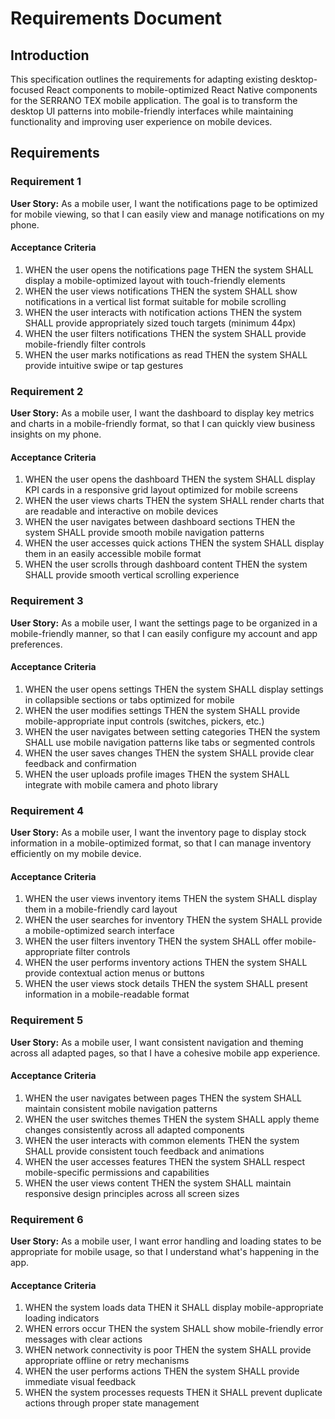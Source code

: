 # Requirements Document

## Introduction

This specification outlines the requirements for adapting existing desktop-focused React components to mobile-optimized React Native components for the SERRANO TEX mobile application. The goal is to transform the desktop UI patterns into mobile-friendly interfaces while maintaining functionality and improving user experience on mobile devices.

## Requirements

### Requirement 1

**User Story:** As a mobile user, I want the notifications page to be optimized for mobile viewing, so that I can easily view and manage notifications on my phone.

#### Acceptance Criteria

1. WHEN the user opens the notifications page THEN the system SHALL display a mobile-optimized layout with touch-friendly elements
2. WHEN the user views notifications THEN the system SHALL show notifications in a vertical list format suitable for mobile scrolling
3. WHEN the user interacts with notification actions THEN the system SHALL provide appropriately sized touch targets (minimum 44px)
4. WHEN the user filters notifications THEN the system SHALL provide mobile-friendly filter controls
5. WHEN the user marks notifications as read THEN the system SHALL provide intuitive swipe or tap gestures

### Requirement 2

**User Story:** As a mobile user, I want the dashboard to display key metrics and charts in a mobile-friendly format, so that I can quickly view business insights on my phone.

#### Acceptance Criteria

1. WHEN the user opens the dashboard THEN the system SHALL display KPI cards in a responsive grid layout optimized for mobile screens
2. WHEN the user views charts THEN the system SHALL render charts that are readable and interactive on mobile devices
3. WHEN the user navigates between dashboard sections THEN the system SHALL provide smooth mobile navigation patterns
4. WHEN the user accesses quick actions THEN the system SHALL display them in an easily accessible mobile format
5. WHEN the user scrolls through dashboard content THEN the system SHALL provide smooth vertical scrolling experience

### Requirement 3

**User Story:** As a mobile user, I want the settings page to be organized in a mobile-friendly manner, so that I can easily configure my account and app preferences.

#### Acceptance Criteria

1. WHEN the user opens settings THEN the system SHALL display settings in collapsible sections or tabs optimized for mobile
2. WHEN the user modifies settings THEN the system SHALL provide mobile-appropriate input controls (switches, pickers, etc.)
3. WHEN the user navigates between setting categories THEN the system SHALL use mobile navigation patterns like tabs or segmented controls
4. WHEN the user saves changes THEN the system SHALL provide clear feedback and confirmation
5. WHEN the user uploads profile images THEN the system SHALL integrate with mobile camera and photo library

### Requirement 4

**User Story:** As a mobile user, I want the inventory page to display stock information in a mobile-optimized format, so that I can manage inventory efficiently on my mobile device.

#### Acceptance Criteria

1. WHEN the user views inventory items THEN the system SHALL display them in a mobile-friendly card layout
2. WHEN the user searches for inventory THEN the system SHALL provide a mobile-optimized search interface
3. WHEN the user filters inventory THEN the system SHALL offer mobile-appropriate filter controls
4. WHEN the user performs inventory actions THEN the system SHALL provide contextual action menus or buttons
5. WHEN the user views stock details THEN the system SHALL present information in a mobile-readable format

### Requirement 5

**User Story:** As a mobile user, I want consistent navigation and theming across all adapted pages, so that I have a cohesive mobile app experience.

#### Acceptance Criteria

1. WHEN the user navigates between pages THEN the system SHALL maintain consistent mobile navigation patterns
2. WHEN the user switches themes THEN the system SHALL apply theme changes consistently across all adapted components
3. WHEN the user interacts with common elements THEN the system SHALL provide consistent touch feedback and animations
4. WHEN the user accesses features THEN the system SHALL respect mobile-specific permissions and capabilities
5. WHEN the user views content THEN the system SHALL maintain responsive design principles across all screen sizes

### Requirement 6

**User Story:** As a mobile user, I want error handling and loading states to be appropriate for mobile usage, so that I understand what's happening in the app.

#### Acceptance Criteria

1. WHEN the system loads data THEN it SHALL display mobile-appropriate loading indicators
2. WHEN errors occur THEN the system SHALL show mobile-friendly error messages with clear actions
3. WHEN network connectivity is poor THEN the system SHALL provide appropriate offline or retry mechanisms
4. WHEN the user performs actions THEN the system SHALL provide immediate visual feedback
5. WHEN the system processes requests THEN it SHALL prevent duplicate actions through proper state management